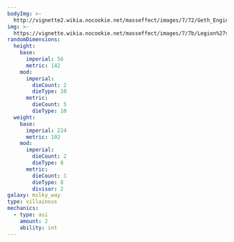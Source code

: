 ```yaml
---
bodyImg: >-
  http://vignette2.wikia.nocookie.net/masseffect/images/7/72/Geth_Engineer_MP.png/revision/latest/scale-to-width-down/500
img: >-
  https://vignette.wikia.nocookie.net/masseffect/images/7/7b/Legion%27s_posse.png/revision/latest/scale-to-width-down/640?cb=20130516170119
randomDimensions:
  height:
    base:
      imperial: 56
      metric: 142
    mod:
      imperial:
        dieCount: 2
        dieType: 10
      metric:
        dieCount: 5
        dieType: 10
  weight:
    base:
      imperial: 224
      metric: 102
    mod:
      imperial:
        dieCount: 2
        dieType: 8
      metric:
        dieCount: 1
        dieType: 8
        divisor: 2
galaxy: milky_way
type: villainous
mechanics:
  - type: asi
    amount: 2
    ability: int
---
```

